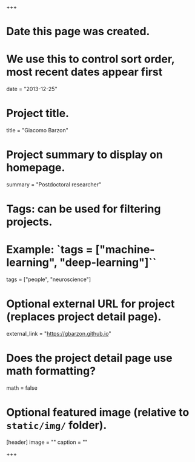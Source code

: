+++
# Date this page was created.
# We use this to control sort order, most recent dates appear first
date = "2013-12-25"

# Project title.
title = "Giacomo Barzon"

# Project summary to display on homepage.
summary = "Postdoctoral researcher"

# Tags: can be used for filtering projects.
# Example: `tags = ["machine-learning", "deep-learning"]``
tags = ["people", "neuroscience"]

# Optional external URL for project (replaces project detail page).
external_link = "https://gbarzon.github.io"

# Does the project detail page use math formatting?
math = false

# Optional featured image (relative to `static/img/` folder).
[header]
image = ""
caption = ""

+++
